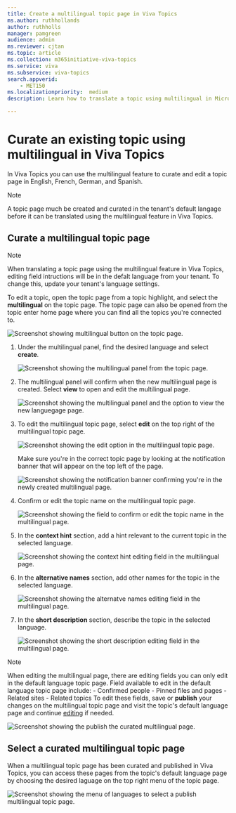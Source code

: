 ```yaml
---
title: Create a multilingual topic page in Viva Topics  
ms.author: ruthhollands
author: ruthholls
manager: pamgreen
audience: admin
ms.reviewer: cjtan
ms.topic: article
ms.collection: m365initiative-viva-topics
ms.service: viva 
ms.subservice: viva-topics 
search.appverid:
    - MET150   
ms.localizationpriority:  medium
description: Learn how to translate a topic using multilingual in Microsoft Viva Topics.

---
```


# Curate an existing topic using multilingual in Viva Topics 

In Viva Topics you can use the multilingual feature to curate and edit a topic page in English, French, German, and Spanish.

> [!Note] 
> A topic page much be created and curated in the tenant's default langage before it can be translated using the multilingual feature in Viva Topics. 

## Curate a multilingual topic page

> [!Note] 
> When translating a topic page using the multilingual feature in Viva Topics, editing field intructions will be in the defalt language from your tenant. To change this, update your tenant's language settings.

To edit a topic, open the topic page from a topic highlight, and select the **multilingual** on the topic page. The topic page can also be opened from the topic enter home page where you can find all the topics you're connected to.

   ![Screenshot showing multilingual button on the topic page.](../media/knowledge-management/ml-topic-page-initial.png)

1. Under the multilingual panel, find the desired language and select **create**.

     ![Screenshot showing the multilingual panel from the topic page.](../media/knowledge-management/ml-panel.png)

2. The multilingual panel will confirm when the new multilingual page is created. Select **view** to open and edit the multilingual page.

     ![Screenshot showing the multilingual panel and the option to view the new languegage page.](../media/knowledge-management/ml-panel-view-page.png)

3. To edit the multilingual topic page, select **edit** on the top right of the multilingual topic page.

     ![Screenshot showing the edit option in the multilingual topic page.](../media/knowledge-management/ml-edit-page.png)

     Make sure you're in the correct topic page by looking at the notification banner that will appear on the top left of the page.

     ![Screenshot showing the notification banner confirming you're in the newly created multilingual page.](../media/knowledge-management/ml-french-topic-page.png)

4. Confirm or edit the topic name on the multilingual topic page.

     ![Screenshot showing the field to confirm or edit the topic name in the multilingual page.](../media/knowledge-management/ml-edit-topic-name.png)

5. In the **context hint** section, add a hint relevant to the current topic in the selected language.

     ![Screenshot showing the context hint editing field in the multilingual page.](../media/knowledge-management/ml-edit-context-hint.png)

6. In the **alternative names** section, add other names for the topic in the selected language.

     ![Screenshot showing the alternatve names editing field in the multilingual page.](../media/knowledge-management/ml-edit-alternate-names.png)

7. In the **short description** section, describe the topic in the selected language.

     ![Screenshot showing the short description editing field in the multilingual page.](../media/knowledge-management/ml-edit-short-description.png)

> [!Note] 
> When editing the multilingual page, there are editing fields you can only edit in the default language topic page. Field available to edit in the default language topic page include:
    - Confirmed people
    - Pinned files and pages
    - Related sites
    - Related topics
   To edit these fields, save or **publish** your changes on the multilingual topic page and visit the topic's default language page and continue [editing](./edit-a-topic.md) if needed.

![Screenshot showing the publish the curated multilingual page.](../media/knowledge-management/ml-publish-page.png)

## Select a curated multilingual topic page
When a multilingual topic page has been curated and published in Viva Topics, you can access these pages from the topic's default language page by choosing the desired laguage on the top right menu of the topic page.

![Screenshot showing the menu of languages to select a publish multilingual topic page.](../media/knowledge-management/ml-language-menu.png)
